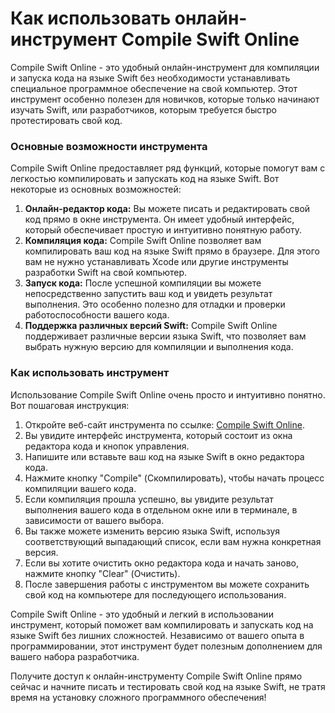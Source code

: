 Как использовать онлайн-инструмент Compile Swift Online
=======================================================

Compile Swift Online - это удобный онлайн-инструмент для компиляции и запуска кода на языке Swift без необходимости устанавливать специальное программное обеспечение на свой компьютер. Этот инструмент особенно полезен для новичков, которые только начинают изучать Swift, или разработчиков, которым требуется быстро протестировать свой код.

### Основные возможности инструмента

Compile Swift Online предоставляет ряд функций, которые помогут вам с легкостью компилировать и запускать код на языке Swift. Вот некоторые из основных возможностей:

1. **Онлайн-редактор кода:** Вы можете писать и редактировать свой код прямо в окне инструмента. Он имеет удобный интерфейс, который обеспечивает простую и интуитивно понятную работу.
2. **Компиляция кода:** Compile Swift Online позволяет вам компилировать ваш код на языке Swift прямо в браузере. Для этого вам не нужно устанавливать Xcode или другие инструменты разработки Swift на свой компьютер.
3. **Запуск кода:** После успешной компиляции вы можете непосредственно запустить ваш код и увидеть результат выполнения. Это особенно полезно для отладки и проверки работоспособности вашего кода.
4. **Поддержка различных версий Swift:** Compile Swift Online поддерживает различные версии языка Swift, что позволяет вам выбрать нужную версию для компиляции и выполнения кода.

### Как использовать инструмент

Использование Compile Swift Online очень просто и интуитивно понятно. Вот пошаговая инструкция:

1. Откройте веб-сайт инструмента по ссылке: [Compile Swift Online](https://www.onlinecalculatorsfree.com/ru/tools/compile-swift-online.html).
2. Вы увидите интерфейс инструмента, который состоит из окна редактора кода и кнопок управления.
3. Напишите или вставьте ваш код на языке Swift в окно редактора кода.
4. Нажмите кнопку "Compile" (Скомпилировать), чтобы начать процесс компиляции вашего кода.
5. Если компиляция прошла успешно, вы увидите результат выполнения вашего кода в отдельном окне или в терминале, в зависимости от вашего выбора.
6. Вы также можете изменить версию языка Swift, используя соответствующий выпадающий список, если вам нужна конкретная версия.
7. Если вы хотите очистить окно редактора кода и начать заново, нажмите кнопку "Clear" (Очистить).
8. После завершения работы с инструментом вы можете сохранить свой код на компьютере для последующего использования.

Compile Swift Online - это удобный и легкий в использовании инструмент, который поможет вам компилировать и запускать код на языке Swift без лишних сложностей. Независимо от вашего опыта в программировании, этот инструмент будет полезным дополнением для вашего набора разработчика.

Получите доступ к онлайн-инструменту Compile Swift Online прямо сейчас и начните писать и тестировать свой код на языке Swift, не тратя время на установку сложного программного обеспечения!
